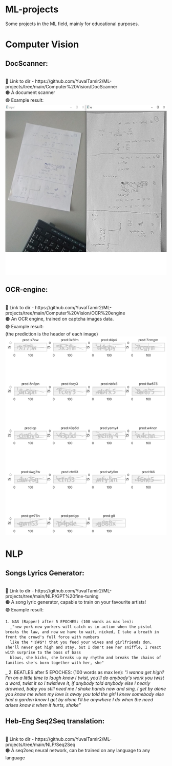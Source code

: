 # ML-projects
Some projects in the ML field, mainly for educational purposes.


# Computer Vision
  
   <h2> DocScanner:</h2><br>
    🔵 Link to dir - https://github.com/YuvalTamir2/ML-projects/tree/main/Computer%20Vision/DocScanner <br>
    🟠 A document scanner<br>
    🟣 Example result: <br>
    <img src="https://github.com/YuvalTamir2/ML-projects/blob/main/Computer%20Vision/DocScanner/results/Result_1.jpg" width="850" height="531" >
    
   <h2>OCR-engine:</h2><br>
    🔵 Link to dir - https://github.com/YuvalTamir2/ML-projects/tree/main/Computer%20Vision/OCR%20engine<br>
    🟠 An OCR engine, trained on captcha images data. <br>
    🟣 Example result:<br>
    (the prediction is the header of each image)<br>
      <img src="https://github.com/YuvalTamir2/ML-projects/blob/main/Computer%20Vision/OCR%20engine/example_results.png">
    
 # NLP
 
   <h2>Songs Lyrics Generator:</h2><br>
    🔵 Link to dir - https://github.com/YuvalTamir2/ML-projects/tree/main/NLP/GPT%20fine-tuning<br>
    🟠 A song lyric generator, capable to train on your favourite artists!<br>
    🟣 Example result:<br>
    <div class="text-white bg-gray-dark mb-2">


    1. NAS (Rapper) after 5 EPOCHES: (100 words as max len):
      _"new york new yorkers will catch us in action when the pistol breaks the law, and now we have to wait, nicked, I take a breath in front the crowd's full force with numbers
      like the *!@#$*! that you feed your wives and girlfriends don, she'll never get high and stay, but I don't see her sniffle, I react with surprise to the bass of bass 
      blows, she kicks, she breaks up my rhythm and breaks the chains of families she's born together with her, she"
_
    2. BEATLES after 5 EPOCHES: (100 words as max len):
      _"i wanna get high? I'm on a little time to laugh know I twist, you'll do anybody's work you twist a word, twist it so I twistieve it, 
      if anybody told anybody else I nearly drowned, baby you still need me I shake hands now and sing, I get by alone you know me when my love is away you told the girl 
      I knew somebody else had a garden know I get by alone I'll be anywhere I do when the need arises know it when it hurts, shake"_
</div>
 
   <h2>Heb-Eng Seq2Seq translation:</h2><br>
    🔵 Link to dir - https://github.com/YuvalTamir2/ML-projects/tree/main/NLP/Seq2Seq <br>
    🟠 A seq2seq neural network, can be trained on any language to any language
    
  

    
    
